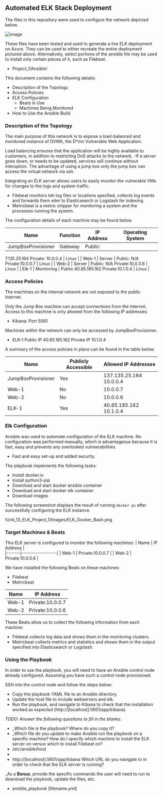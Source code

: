 ## Automated ELK Stack Deployment

The files in this repository were used to configure the network depicted below.

![image](https://user-images.githubusercontent.com/85324134/122702082-e564e500-d20b-11eb-8007-854a5468b95e.png)

These files have been tested and used to generate a live ELK deployment on Azure. They can be used to either recreate the entire deployment pictured above. Alternatively, select portions of the ansible file may be used to install only certain pieces of it, such as Filebeat.

- Project_1/Ansible/

This document contains the following details:
- Description of the Topologu
- Access Policies
- ELK Configuration
  - Beats in Use
  - Machines Being Monitored
- How to Use the Ansible Build


### Description of the Topology

The main purpose of this network is to expose a load-balanced and monitored instance of DVWA, the D*mn Vulnerable Web Application.

Load balancing ensures that the application will be highly available to customers, in addition to restricting DoS attacks to the network.
-If a server goes down, or needs to be updated, services will continue without interuption. The advantage of using a jump box only the jump box can access the virtual network via ssh. 

Integrating an ELK server allows users to easily monitor the vulnerable VMs for changes to the logs and system traffic.
- Filebeat monitors teh log files or locations specfied, collects log events and forwards them eiter to Elasticsearch or Logstash for indexing.
- Metricbeat is a metric shipper for monitoring a system and the processes running the system.

The configuration details of each machine may be found below.

| Name               | Function   | IP Address                               | Operating System |
|--------------------|------------|------------------------------------------|------------------|
| JumpBoxProvisioner | Gateway    | Public:


7.135.25.164  Private: 10.0.0.4 | Linux            | 
| Web-1              | Server     | Public: N/A  Private:10.0.0.7            | Linux            |
| Web-2              | Server     | Public: N/A  Private:10.0.0.6            | Linux            |
| Elk-1              | Monitoring | Public:40.85.185.162  Private:10.1.0.4   | Linux            |


### Access Policies

The machines on the internal network are not exposed to the public Internet. 

Only the Jump Box machine can accept connections from the Internet. Access to this machine is only allowed from the following IP addresses:
- Kibana: Port 5061

Machines within the network can only be accessed by JumpBoxProvisioner.
- ELK-1 Public IP 40.85.185.162  Private IP 10.1.0.4

A summary of the access policies in place can be found in the table below.

| Name     | Publicly Accessible | Allowed IP Addresses    |
|----------|---------------------|-------------------------|
| JumpBoxProvisioner | Yes       | 137.135.25.164 10.0.0.4 |
| Web-1              | No        | 10.0.0.7                |
| Web-2              | No        | 10.0.0.6                |
| ELK-1              | Yes       | 40.85.185.162 10.1.0.4  |


### Elk Configuration

Ansible was used to automate configuration of the ELK machine. No configuration was performed manually, which is advantageous because it is fast, easy and prevents any overlooked vulneerabilities.
- Fast and easy set-up and added security.

The playbook implements the following tasks:
- Install docker.io
- Install python3-pip
- Download and start docker ansible container
- Download and start docker elk container
- Download images

The following screenshot displays the result of running `docker ps` after successfully configuring the ELK instance.

!Unit_13_ELK_Project_1/Images/ELK_Docker_Bash.png

### Target Machines & Beats
This ELK server is configured to monitor the following machines:
| Name  | IP Address       |                
|-------|------------------|
| Web-1 | Private:10.0.0.7 |
| Web-2 | Private:10.0.0.6 |

We have installed the following Beats on these machines:
- Filebeat
- Metricbeat

| Name  | IP Address       |                
|-------|------------------|
| Web-1 | Private:10.0.0.7 |
| Web-2 | Private:10.0.0.6 |

These Beats allow us to collect the following information from each machine:
- Filebeat collects log data and shows them in the mointoring clusters.
- Metricbeat collects metrics and statistics and shows them in the output specified into Elasticsearch or Logstash. 

### Using the Playbook
In order to use the playbook, you will need to have an Ansible control node already configured. Assuming you have such a control node provisioned: 

SSH into the control node and follow the steps below:
- Copy the playbook YAML file to an Ansible directory.
- Update the host file to include webservers and elk.
- Run the playbook, and navigate to Kibana to check that the installation worked as expected (http://[localhost]:5601/app/kibana).

_TODO: Answer the following questions to fill in the blanks:_
- _Which file is the playbook? Where do you copy it? 
- _Which file do you update to make Ansible run the playbook on a specific machine? How do I specify which machine to install the ELK server on versus which to install Filebeat on?
- /etc/ansible/host
- 
- http://[localhost]:5601/app/kibana Which URL do you navigate to in order to check that the ELK server is running?

_As a **Bonus**, provide the specific commands the user will need to run to download the playbook, update the files, etc.
- ansible_playbook [filename.yml]
